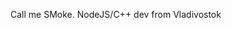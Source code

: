 Call me SMoke. NodeJS/C++ dev from Vladivostok

<!---
MaxSMokeSkaarj/MaxSMokeSkaarj is a ✨ special ✨ repository because its `README.md` (this file) appears on your GitHub profile.
You can click the Preview link to take a look at your changes.
--->
